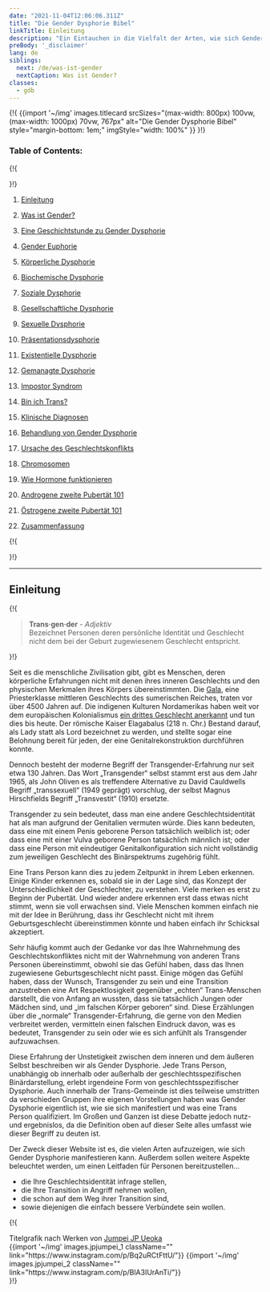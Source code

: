 ```yaml
---
date: "2021-11-04T12:06:06.311Z"
title: "Die Gender Dysphorie Bibel"
linkTitle: Einleitung
description: "Ein Eintauchen in die Vielfalt der Arten, wie sich Gender-Dysphorie manifestiert und was es bedeutet, Transgender zu sein."
preBody: '_disclaimer'
lang: de
siblings:
  next: /de/was-ist-gender
  nextCaption: Was ist Gender?
classes:
  - gdb
---
```



{!{
{{import
  '~/img'
  images.titlecard
  srcSizes="(max-width: 800px) 100vw, (max-width: 1000px) 70vw, 767px"
  alt="Die Gender Dysphorie Bibel"
  style="margin-bottom: 1em;"
  imgStyle="width: 100%"
}}
}!}

### Table of Contents:

{!{ <div class="two-column-list"> }!}

1. [Einleitung](#Einleitung)

2. [Was ist Gender?](/de/was-ist-gender)

3. [Eine Geschichtstunde zu Gender Dysphorie](/de/geschichte)

4. [Gender Euphorie](/de/euphorie)

5. [Körperliche Dysphorie](/de/körperliche-dysphorie)

6. [Biochemische Dysphorie](/de/biochemische-dysphorie)

7. [Soziale Dysphorie](/de/soziale-dysphorie)

8. [Gesellschaftliche Dysphorie](/de/gesellschaftliche-dysphorie)

9. [Sexuelle Dysphorie](/de/sexuelle-dysphorie)

10. [Präsentationsdysphorie](/de/präsentationsdysphorie)

11. [Existentielle Dysphorie](/de/existentielle-dysphorie)

12. [Gemanagte Dysphorie](/de/gemanagte-dysphorie)

13. [Impostor Syndrom](/de/impostor-syndrom)

14. [Bin ich Trans?](/de/bin-ich-trans)

15. [Klinische Diagnosen](/de/diagnose)

16. [Behandlung von Gender Dysphorie](/de/behandlung)

17. [Ursache des Geschlechtskonflikts](/de/ursache)

18. [Chromosomen](/de/chromosomen)

19. [Wie Hormone funktionieren](/de/hormone)

20. [Androgene zweite Pubertät 101](/de/androgene-zweite-pubertät)

21. [Östrogene zweite Pubertät 101](/de/östrogene-zweite-pubertat)

22. [Zusammenfassung](/de/zusammenfassung)

{!{ </div> }!}

<hr class="print-break-after print-hidden">

## Einleitung

{!{
<div class="gutter"><blockquote>
  <strong>Trans·gen·der</strong> - <em>Adjektiv</em><br>
  Bezeichnet Personen deren persönliche Identität und Geschlecht nicht dem bei der Geburt zugewiesenem Geschlecht entspricht.
</blockquote></div>
}!}

Seit es die menschliche Zivilisation gibt, gibt es Menschen, deren körperliche Erfahrungen nicht mit denen ihres inneren Geschlechts und den physischen Merkmalen ihres Körpers übereinstimmten. Die [Gala](https://de.abcdef.wiki/wiki/Gala_(priests)), eine Priesterklasse mittleren Geschlechts des sumerischen Reiches, traten vor über 4500 Jahren auf. Die indigenen Kulturen Nordamerikas haben weit vor dem europäischen Kolonialismus [ein drittes Geschlecht anerkannt](https://de.wikipedia.org/wiki/Drittes_Geschlecht) und tun dies bis heute. Der römische Kaiser Elagabalus (218 n. Chr.) Bestand darauf, als Lady statt als Lord bezeichnet zu werden, und stellte sogar eine Belohnung bereit für jeden, der eine Genitalrekonstruktion durchführen konnte. 

Dennoch besteht der moderne Begriff der Transgender-Erfahrung nur seit etwa 130 Jahren. Das Wort „Transgender“ selbst stammt erst aus dem Jahr 1965, als John Oliven es als treffendere Alternative zu David Cauldwells Begriff „transsexuell“ (1949 geprägt) vorschlug, der selbst Magnus Hirschfields Begriff „Transvestit“ (1910) ersetzte.

Transgender zu sein bedeutet, dass man eine andere Geschlechtsidentität hat als man aufgrund der Genitalien vermuten würde. Dies kann bedeuten, dass eine mit einem Penis geborene Person tatsächlich weiblich ist; oder dass eine mit einer Vulva geborene Person tatsächlich männlich ist; oder dass eine Person mit eindeutiger Genitalkonfiguration sich nicht vollständig zum jeweiligen Geschlecht des Binärspektrums zugehörig fühlt.

Eine Trans Person kann dies zu jedem Zeitpunkt in ihrem Leben erkennen. Einige Kinder erkennen es, sobald sie in der Lage sind, das Konzept der Unterschiedlichkeit der Geschlechter, zu verstehen. Viele merken es erst zu Beginn der Pubertät. Und wieder andere erkennen erst dass etwas nicht stimmt, wenn sie voll erwachsen sind. Viele Menschen kommen einfach nie mit der Idee in Berührung, dass ihr Geschlecht nicht mit ihrem Geburtsgeschlecht übereinstimmen könnte und haben einfach ihr Schicksal akzeptiert.

Sehr häufig kommt auch der Gedanke vor das Ihre Wahrnehmung des Geschlechtskonfliktes nicht mit der Wahrnehmung von anderen Trans Personen übereinstimmt, obwohl sie das Gefühl haben, dass das Ihnen zugewiesene Geburtsgeschlecht nicht passt. Einige mögen das Gefühl haben, dass der Wunsch, Transgender zu sein und eine Transition anzustreben eine Art Respektlosigkeit gegenüber „echten“ Trans-Menschen darstellt, die von Anfang an wussten, dass sie tatsächlich Jungen oder Mädchen sind, und „im falschen Körper geboren“ sind. Diese Erzählungen über die „normale“ Transgender-Erfahrung, die gerne von den Medien verbreitet werden, vermitteln einen falschen Eindruck davon, was es bedeutet, Transgender zu sein oder wie es sich anfühlt als Transgender aufzuwachsen.

Diese Erfahrung der Unstetigkeit zwischen dem inneren und dem äußeren Selbst beschreiben wir als Gender Dysphorie. Jede Trans Person, unabhängig ob innerhalb oder außerhalb der geschlechtsspezifischen Binärdarstellung, erlebt irgendeine Form von geschlechtsspezifischer Dysphorie. Auch innerhalb der Trans-Gemeinde ist dies teilweise umstritten da verschieden Gruppen ihre eigenen Vorstellungen haben was Gender Dysphorie eigentlich ist, wie sie sich manifestiert und was eine Trans Person qualifiziert. Im Großen und Ganzen ist diese Debatte jedoch nutz- und ergebnislos, da die Definition oben auf dieser Seite alles umfasst wie dieser Begriff zu deuten ist.

Der Zweck dieser Website ist es, die vielen Arten aufzuzeigen, wie sich Gender Dysphorie manifestieren kann. Außerdem sollen weitere Aspekte beleuchtet werden, um einen Leitfaden für Personen bereitzustellen...

- die Ihre Geschlechtsidentität infrage stellen,
- die Ihre Transition in Angriff nehmen wollen,
- die schon auf dem Weg ihrer Transition sind,
- sowie diejenigen die einfach bessere Verbündete sein wollen.

{!{
<div class="gutter flex flex-end print-inline print-span2 print-center">
<span>Titelgrafik nach Werken von <a href="https://www.instagram.com/jp_means_jumpei/">Jumpei JP Ueoka</a></span>
<div class="grid-row" style="grid-template-columns: 1fr 1fr">
{{import '~/img' images.jpjumpei_1 className="" link="https://www.instagram.com/p/Bq2uRCtFttU/"}}
{{import '~/img' images.jpjumpei_2 className="" link="https://www.instagram.com/p/BlA3IUrAnTi/"}}
</div>
</div>
}!}

